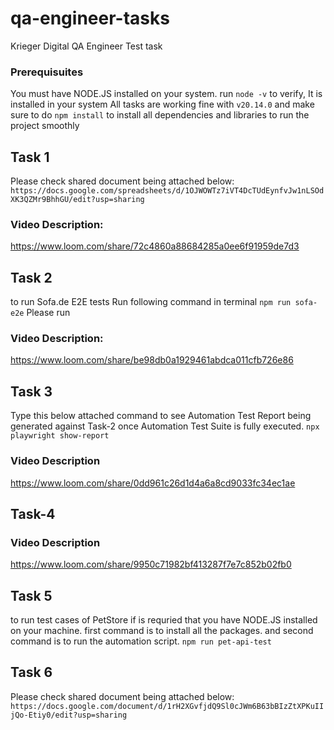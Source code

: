 # qa-engineer-tasks
Krieger Digital QA Engineer Test task
### Prerequisuites
You must have NODE.JS installed on your system.
run `node -v` to verify, It is installed in your system
All tasks are working fine with `v20.14.0`
and make sure to do `npm install` to install all dependencies
and libraries to run the project smoothly

## Task 1
Please check shared document being attached below:
`https://docs.google.com/spreadsheets/d/1OJWOWTz7iVT4DcTUdEynfvJw1nLSOdXK3QZMr9BhhGU/edit?usp=sharing`

### Video Description:
https://www.loom.com/share/72c4860a88684285a0ee6f91959de7d3


## Task 2
to run Sofa.de E2E tests Run following command in terminal
`npm run sofa-e2e`
Please run

### Video Description: 
https://www.loom.com/share/be98db0a1929461abdca011cfb726e86


## Task 3
Type this below attached command to see Automation Test Report being generated against Task-2 
once Automation Test Suite is fully executed.
`npx playwright show-report`

### Video Description
https://www.loom.com/share/0dd961c26d1d4a6a8cd9033fc34ec1ae


## Task-4

### Video Description
https://www.loom.com/share/9950c71982bf413287f7e7c852b02fb0


## Task 5
to run test cases of PetStore if is requried that you have NODE.JS installed on your 
machine.
first command is to install all the packages.
and second command is to run the automation script.
`npm run pet-api-test`

## Task 6
Please check shared document being attached below:
`https://docs.google.com/document/d/1rH2XGvfjdQ9Sl0cJWm6B63bBIzZtXPKuIIjQo-Etiy0/edit?usp=sharing`



